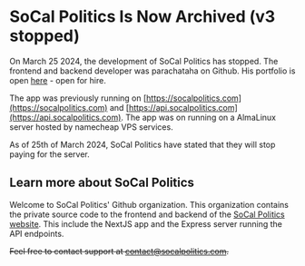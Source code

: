 # SoCal Politics Is Now Archived (v3 stopped)

On March 25 2024, the development of SoCal Politics has stopped. The frontend and backend developer was parachataha on Github. His portfolio is open [here](https://tahaparacha.netlify.app) - open for hire.

The app was previously running on [https://socalpolitics.com](https://socalpolitics.com) and [https://api.socalpolitics.com](https://api.socalpolitics.com). The app was on running on a AlmaLinux server hosted by namecheap VPS services.

As of 25th of March 2024, SoCal Politics have stated that they will stop paying for the server. 

## Learn more about SoCal Politics

Welcome to SoCal Politics' Github organization. This organization contains the private source code to the frontend and backend of the [SoCal Politics website](https://socalpolitics.com). This include the NextJS app and the Express server running the API endpoints. 

~~Feel free to contact support at contact@socalpolitics.com.~~
